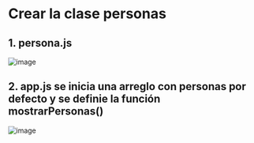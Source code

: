 # Crear la clase personas

## 1. persona.js

![image](https://user-images.githubusercontent.com/31961588/200459844-ec041288-408a-4a7c-a3ac-1ed4517843cb.png)

## 2. app.js se inicia una arreglo con personas por defecto y se definie la función mostrarPersonas() 

![image](https://user-images.githubusercontent.com/31961588/200460228-a74862c9-d208-4c31-8bc1-58bf39f8d636.png)
